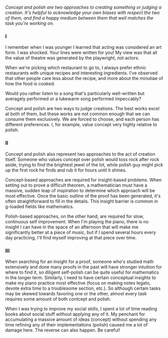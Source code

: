 *Concept and polish are two approaches to creating something or judging a creation. It's helpful to acknowledge your own biases with respect the two of them, and find a happy medium between them that well matches the task you're working on.*

### I

I remember when I was younger I learned that acting was considered an art form. I was shocked. Your lines were written for you! My view was that all the value of theatre was generated by the playwright, not actors.

When we're picking which restaurant to go to, I always prefer ethnic restaurants with unique recipes and interesting ingredients. I've observed that other people care less about the recipe, and more about the minutiae of how the food is cooked.

Would you rather listen to a song that's particularly well-written but averagely performed or a lukewarm song performed impeccably?

Concept and polish are two ways to judge creations. The best works excel at both of them, but these works are not common enough that we can consume them exclusively. We are forced to choose, and each person has different preferences. I, for example, value concept very highly relative to polish.

### II

Concept and polish also represent two approaches to the act of creation itself. Someone who values concept over polish would toss rock after rock aside, trying to find the brightest jewel of the lot, while polish guy might pick up the first rock he finds and rub it for hours until it shines.

Concept-based approaches are required for insight-based problems. When setting out to prove a difficult theorem, a mathematician must have a massive, sudden leap of inspiration to determine which approach will be most effective. Once the basic outline of the proof has been generated, it's often straightforward to fill in the details. This insight barrier is common in g-loaded fields like mathematics.

Polish-based approaches, on the other hand, are required for slow, continuous self improvement. When I'm playing the piano, there is no insight I can have in the space of an afternoon that will make me significantly better at a piece of music, but if I spend several hours every day practicing, I'll find myself improving at that piece over time.

### III

When searching for an insight for a proof, someone who's studied math extensively and done many proofs in the past will have stronger intuition for where to find it, so diligent self-polish can be quite useful for mathematics in the longer term. Similarly, I need to have certain conceptual insights to make my piano practice most effective (focus on making notes legato, devote extra time to a troublesome section, etc.). So although certain tasks may be skewed towards favoring one or the other, almost every task requires some amount of both contcept and polish.

When I was trying to improve my social skills, I spent a lot of time reading books about social stuff without applying any of it. My penchant for accumulating a massive amount of ideas (concept) without spending any time refining any of their implementations (polish) caused me a lot of damage here. The reverse can also happen. Be careful!
